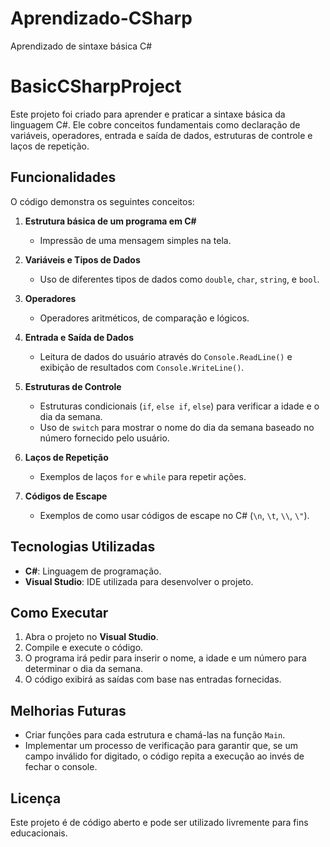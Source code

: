 # Aprendizado-CSharp
Aprendizado de sintaxe básica C#

# BasicCSharpProject

Este projeto foi criado para aprender e praticar a sintaxe básica da linguagem C#. Ele cobre conceitos fundamentais como declaração de variáveis, operadores, entrada e saída de dados, estruturas de controle e laços de repetição.

## Funcionalidades

O código demonstra os seguintes conceitos:

1. **Estrutura básica de um programa em C#**
   - Impressão de uma mensagem simples na tela.

2. **Variáveis e Tipos de Dados**
   - Uso de diferentes tipos de dados como `double`, `char`, `string`, e `bool`.

3. **Operadores**
   - Operadores aritméticos, de comparação e lógicos.

4. **Entrada e Saída de Dados**
   - Leitura de dados do usuário através do `Console.ReadLine()` e exibição de resultados com `Console.WriteLine()`.

5. **Estruturas de Controle**
   - Estruturas condicionais (`if`, `else if`, `else`) para verificar a idade e o dia da semana.
   - Uso de `switch` para mostrar o nome do dia da semana baseado no número fornecido pelo usuário.

6. **Laços de Repetição**
   - Exemplos de laços `for` e `while` para repetir ações.

7. **Códigos de Escape**
   - Exemplos de como usar códigos de escape no C# (`\n`, `\t`, `\\`, `\"`).

## Tecnologias Utilizadas

- **C#**: Linguagem de programação.
- **Visual Studio**: IDE utilizada para desenvolver o projeto.

## Como Executar

1. Abra o projeto no **Visual Studio**.
2. Compile e execute o código.
3. O programa irá pedir para inserir o nome, a idade e um número para determinar o dia da semana.
4. O código exibirá as saídas com base nas entradas fornecidas.

## Melhorias Futuras

- Criar funções para cada estrutura e chamá-las na função `Main`.
- Implementar um processo de verificação para garantir que, se um campo inválido for digitado, o código repita a execução ao invés de fechar o console.

## Licença

Este projeto é de código aberto e pode ser utilizado livremente para fins educacionais.
